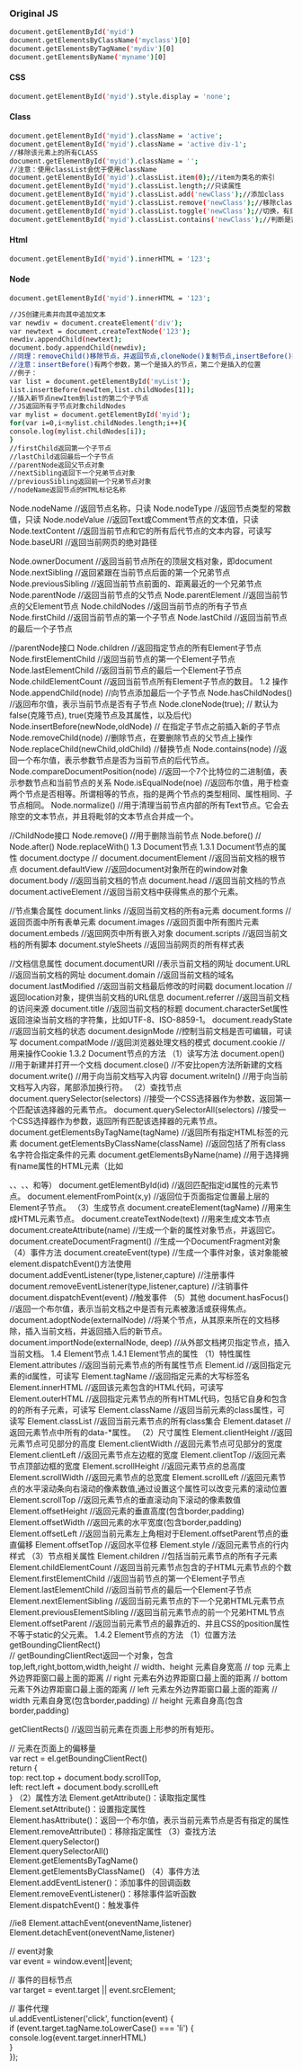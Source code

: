 ### Original JS
```Bash
document.getElementById('myid')
document.getElementsByClassName('myclass')[0]
document.getElementsByTagName('mydiv')[0]
document.getElementsByName('myname')[0]
```
#### CSS
```Bash
document.getElementById('myid').style.display = 'none';
```
#### Class
```Bash
document.getElementById('myid').className = 'active';
document.getElementById('myid').className = 'active div-1';
//移除该元素上的所有CLASS
document.getElementById('myid').className = '';
//注意：使用classList会优于使用className
document.getElementById('myid').classList.item(0);//item为类名的索引
document.getElementById('myid').classList.length;//只读属性
document.getElementById('myid').classList.add('newClass');//添加class
document.getElementById('myid').classList.remove('newClass');//移除class
document.getElementById('myid').classList.toggle('newClass');//切换，有则移除，没有则添加
document.getElementById('myid').classList.contains('newClass');//判断是否存在该class
```
#### Html
```Bash
document.getElementById('myid').innerHTML = '123';
```
#### Node
```Bash
document.getElementById('myid').innerHTML = '123';
```
```Bash
//JS创建元素并向其中追加文本
var newdiv = document.createElement('div');
var newtext = document.createTextNode('123');
newdiv.appendChild(newtext);
document.body.appendChild(newdiv);
//同理：removeChild()移除节点，并返回节点,cloneNode()复制节点,insertBefore()插入节点（父节点内容的最前面）
//注意：insertBefore()有两个参数，第一个是插入的节点，第二个是插入的位置
//例子：
var list = document.getElementById('myList');
list.insertBefore(newItem,list.childNodes[1]);
//插入新节点newItem到list的第二个子节点
//JS返回所有子节点对象childNodes
var mylist = document.getElementById('myid');
for(var i=0,i<mylist.childNodes.length;i++){
console.log(mylist.childNodes[i]);
}
//firstChild返回第一个子节点
//lastChild返回最后一个子节点
//parentNode返回父节点对象
//nextSibling返回下一个兄弟节点对象
//previousSibling返回前一个兄弟节点对象
//nodeName返回节点的HTML标记名称
```

Node.nodeName   //返回节点名称，只读
Node.nodeType   //返回节点类型的常数值，只读
Node.nodeValue  //返回Text或Comment节点的文本值，只读
Node.textContent  //返回当前节点和它的所有后代节点的文本内容，可读写
Node.baseURI    //返回当前网页的绝对路径

Node.ownerDocument  //返回当前节点所在的顶层文档对象，即document
Node.nextSibling  //返回紧跟在当前节点后面的第一个兄弟节点
Node.previousSibling  //返回当前节点前面的、距离最近的一个兄弟节点
Node.parentNode   //返回当前节点的父节点
Node.parentElement  //返回当前节点的父Element节点
Node.childNodes   //返回当前节点的所有子节点
Node.firstChild  //返回当前节点的第一个子节点
Node.lastChild   //返回当前节点的最后一个子节点

//parentNode接口
Node.children  //返回指定节点的所有Element子节点
Node.firstElementChild  //返回当前节点的第一个Element子节点
Node.lastElementChild   //返回当前节点的最后一个Element子节点
Node.childElementCount  //返回当前节点所有Element子节点的数目。
1.2 操作
Node.appendChild(node)   //向节点添加最后一个子节点
Node.hasChildNodes()   //返回布尔值，表示当前节点是否有子节点
Node.cloneNode(true);  // 默认为false(克隆节点), true(克隆节点及其属性，以及后代)
Node.insertBefore(newNode,oldNode)  // 在指定子节点之前插入新的子节点
Node.removeChild(node)   //删除节点，在要删除节点的父节点上操作
Node.replaceChild(newChild,oldChild)  //替换节点
Node.contains(node)  //返回一个布尔值，表示参数节点是否为当前节点的后代节点。
Node.compareDocumentPosition(node)   //返回一个7个比特位的二进制值，表示参数节点和当前节点的关系
Node.isEqualNode(noe)  //返回布尔值，用于检查两个节点是否相等。所谓相等的节点，指的是两个节点的类型相同、属性相同、子节点相同。
Node.normalize()   //用于清理当前节点内部的所有Text节点。它会去除空的文本节点，并且将毗邻的文本节点合并成一个。

//ChildNode接口
Node.remove()  //用于删除当前节点
Node.before()  //
Node.after()
Node.replaceWith()
1.3 Document节点
1.3.1 Document节点的属性
document.doctype   //
document.documentElement  //返回当前文档的根节点
document.defaultView   //返回document对象所在的window对象
document.body   //返回当前文档的<body>节点
document.head   //返回当前文档的<head>节点
document.activeElement  //返回当前文档中获得焦点的那个元素。

//节点集合属性
document.links  //返回当前文档的所有a元素
document.forms  //返回页面中所有表单元素
document.images  //返回页面中所有图片元素
document.embeds  //返回网页中所有嵌入对象
document.scripts  //返回当前文档的所有脚本
document.styleSheets  //返回当前网页的所有样式表

//文档信息属性
document.documentURI  //表示当前文档的网址
document.URL  //返回当前文档的网址
document.domain  //返回当前文档的域名
document.lastModified  //返回当前文档最后修改的时间戳
document.location  //返回location对象，提供当前文档的URL信息
document.referrer  //返回当前文档的访问来源
document.title    //返回当前文档的标题
document.characterSet属性返回渲染当前文档的字符集，比如UTF-8、ISO-8859-1。
document.readyState  //返回当前文档的状态
document.designMode  //控制当前文档是否可编辑，可读写
document.compatMode  //返回浏览器处理文档的模式
document.cookie   //用来操作Cookie
1.3.2 Document节点的方法
（1）读写方法
document.open()   //用于新建并打开一个文档
document.close()   //不安比open方法所新建的文档
document.write()   //用于向当前文档写入内容
document.writeIn()  //用于向当前文档写入内容，尾部添加换行符。
（2）查找节点
document.querySelector(selectors)   //接受一个CSS选择器作为参数，返回第一个匹配该选择器的元素节点。
document.querySelectorAll(selectors)  //接受一个CSS选择器作为参数，返回所有匹配该选择器的元素节点。
document.getElementsByTagName(tagName)  //返回所有指定HTML标签的元素
document.getElementsByClassName(className)   //返回包括了所有class名字符合指定条件的元素
document.getElementsByName(name)   //用于选择拥有name属性的HTML元素（比如<form>、<radio>、<img>、<frame>、<embed>和<object>等）
document.getElementById(id)   //返回匹配指定id属性的元素节点。
document.elementFromPoint(x,y)  //返回位于页面指定位置最上层的Element子节点。
（3）生成节点
document.createElement(tagName)   //用来生成HTML元素节点。
document.createTextNode(text)   //用来生成文本节点
document.createAttribute(name)  //生成一个新的属性对象节点，并返回它。
document.createDocumentFragment()  //生成一个DocumentFragment对象
（4）事件方法
document.createEvent(type)   //生成一个事件对象，该对象能被element.dispatchEvent()方法使用
document.addEventListener(type,listener,capture)  //注册事件
document.removeEventListener(type,listener,capture)  //注销事件
document.dispatchEvent(event)  //触发事件
（5）其他
document.hasFocus()   //返回一个布尔值，表示当前文档之中是否有元素被激活或获得焦点。
document.adoptNode(externalNode)  //将某个节点，从其原来所在的文档移除，插入当前文档，并返回插入后的新节点。
document.importNode(externalNode, deep)   //从外部文档拷贝指定节点，插入当前文档。
1.4 Element节点
1.4.1 Element节点的属性
（1）特性属性
Element.attributes  //返回当前元素节点的所有属性节点
Element.id  //返回指定元素的id属性，可读写
Element.tagName  //返回指定元素的大写标签名
Element.innerHTML   //返回该元素包含的HTML代码，可读写
Element.outerHTML  //返回指定元素节点的所有HTML代码，包括它自身和包含的的所有子元素，可读写
Element.className  //返回当前元素的class属性，可读写
Element.classList  //返回当前元素节点的所有class集合
Element.dataset   //返回元素节点中所有的data-*属性。
（2）尺寸属性
Element.clientHeight   //返回元素节点可见部分的高度
Element.clientWidth   //返回元素节点可见部分的宽度
Element.clientLeft   //返回元素节点左边框的宽度
Element.clientTop   //返回元素节点顶部边框的宽度
Element.scrollHeight  //返回元素节点的总高度
Element.scrollWidth  //返回元素节点的总宽度
Element.scrollLeft   //返回元素节点的水平滚动条向右滚动的像素数值,通过设置这个属性可以改变元素的滚动位置
Element.scrollTop   //返回元素节点的垂直滚动向下滚动的像素数值
Element.offsetHeight   //返回元素的垂直高度(包含border,padding)
Element.offsetWidth    //返回元素的水平宽度(包含border,padding)
Element.offsetLeft    //返回当前元素左上角相对于Element.offsetParent节点的垂直偏移
Element.offsetTop   //返回水平位移
Element.style  //返回元素节点的行内样式
（3）节点相关属性
Element.children   //包括当前元素节点的所有子元素
Element.childElementCount   //返回当前元素节点包含的子HTML元素节点的个数
Element.firstElementChild  //返回当前节点的第一个Element子节点  
Element.lastElementChild   //返回当前节点的最后一个Element子节点  
Element.nextElementSibling  //返回当前元素节点的下一个兄弟HTML元素节点
Element.previousElementSibling  //返回当前元素节点的前一个兄弟HTML节点
Element.offsetParent   //返回当前元素节点的最靠近的、并且CSS的position属性不等于static的父元素。
1.4.2 Element节点的方法
（1）位置方法
getBoundingClientRect()  
// getBoundingClientRect返回一个对象，包含top,left,right,bottom,width,height // width、height 元素自身宽高
// top 元素上外边界距窗口最上面的距离
// right 元素右外边界距窗口最上面的距离
// bottom 元素下外边界距窗口最上面的距离
// left 元素左外边界距窗口最上面的距离
// width 元素自身宽(包含border,padding) 
// height 元素自身高(包含border,padding) 

getClientRects()   //返回当前元素在页面上形参的所有矩形。

// 元素在页面上的偏移量  
var rect = el.getBoundingClientRect()  
return {   
  top: rect.top + document.body.scrollTop,   
  left: rect.left + document.body.scrollLeft  
}
（2）属性方法
Element.getAttribute()：读取指定属性  
Element.setAttribute()：设置指定属性  
Element.hasAttribute()：返回一个布尔值，表示当前元素节点是否有指定的属性  
Element.removeAttribute()：移除指定属性
（3）查找方法
Element.querySelector()  
Element.querySelectorAll()  
Element.getElementsByTagName()  
Element.getElementsByClassName()
（4）事件方法
Element.addEventListener()：添加事件的回调函数  
Element.removeEventListener()：移除事件监听函数  
Element.dispatchEvent()：触发事件

//ie8
Element.attachEvent(oneventName,listener)
Element.detachEvent(oneventName,listener)

// event对象  
var event = window.event||event;    

// 事件的目标节点  
var target = event.target || event.srcElement;

// 事件代理  
ul.addEventListener('click', function(event) {   
  if (event.target.tagName.toLowerCase() === 'li') {   
    console.log(event.target.innerHTML)   
  }  
});
